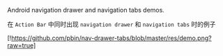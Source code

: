Android navigation drawer and navigation tabs demos.

在 `Action Bar` 中同时出现 `navigation drawer` 和 `navigation tabs` 时的例子


[!https://github.com/pbin/nav-drawer-tabs/blob/master/res/demo.png?raw=true]